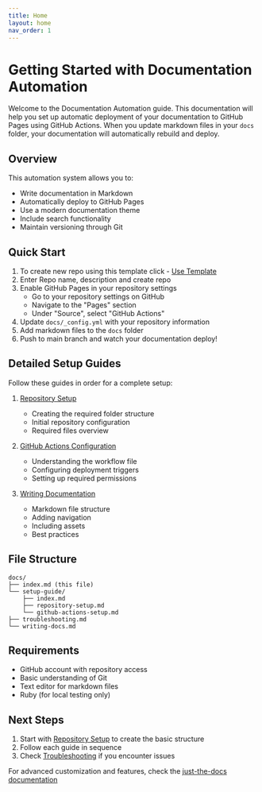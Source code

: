 ```yaml
---
title: Home
layout: home
nav_order: 1
---
```


# Getting Started with Documentation Automation

Welcome to the Documentation Automation guide. This documentation will help you set up automatic deployment of your documentation to GitHub Pages using GitHub Actions. When you update markdown files in your `docs` folder, your documentation will automatically rebuild and deploy.

## Overview

This automation system allows you to:
- Write documentation in Markdown
- Automatically deploy to GitHub Pages
- Use a modern documentation theme
- Include search functionality
- Maintain versioning through Git

## Quick Start

1. To create new repo using this template click - [Use Template](https://github.com/new?template_name=documentation-automation&template_owner=SingularityNET-Archive)
2. Enter Repo name, description and create repo
3. Enable GitHub Pages in your repository settings
   - Go to your repository settings on GitHub
   - Navigate to the "Pages" section
   - Under "Source", select "GitHub Actions"
4. Update `docs/_config.yml` with your repository information
5. Add markdown files to the `docs` folder
6. Push to main branch and watch your documentation deploy!

## Detailed Setup Guides

Follow these guides in order for a complete setup:

1. [Repository Setup](/documentation-automation/setup-guide/repository-setup)
   - Creating the required folder structure
   - Initial repository configuration
   - Required files overview

2. [GitHub Actions Configuration](/documentation-automation/setup-guide/github-actions-setup)
   - Understanding the workflow file
   - Configuring deployment triggers
   - Setting up required permissions

3. [Writing Documentation](/documentation-automation/writing-docs)
   - Markdown file structure
   - Adding navigation
   - Including assets
   - Best practices

## File Structure

```
docs/
├── index.md (this file)
└── setup-guide/
    ├── index.md
    ├── repository-setup.md
    └── github-actions-setup.md
├── troubleshooting.md
└── writing-docs.md
```

## Requirements

- GitHub account with repository access
- Basic understanding of Git
- Text editor for markdown files
- Ruby (for local testing only)

## Next Steps

1. Start with [Repository Setup](/documentation-automation/setup-guide/repository-setup) to create the basic structure
2. Follow each guide in sequence
3. Check [Troubleshooting](troubleshooting.md#common-issues) if you encounter issues

For advanced customization and features, check the [just-the-docs documentation](https://just-the-docs.github.io/just-the-docs/)